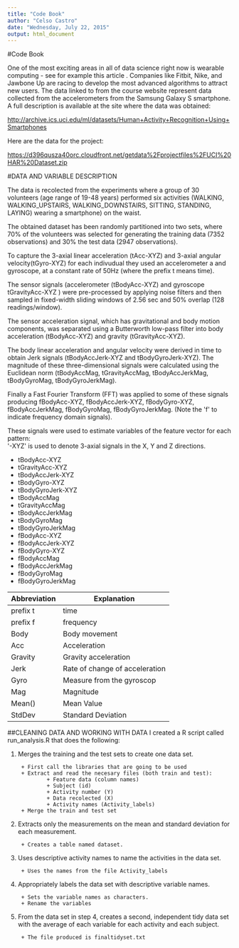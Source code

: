 ```yaml
---
title: "Code Book"
author: "Celso Castro"
date: "Wednesday, July 22, 2015"
output: html_document
---
```


#Code Book

One of the most exciting areas in all of data science right now is wearable computing - see for example this article . Companies like Fitbit, Nike, and Jawbone Up are racing to develop the most advanced algorithms to attract new users. The data linked to from the course website represent data collected from the accelerometers from the Samsung Galaxy S smartphone. A full description is available at the site where the data was obtained: 

http://archive.ics.uci.edu/ml/datasets/Human+Activity+Recognition+Using+Smartphones 

Here are the data for the project: 

https://d396qusza40orc.cloudfront.net/getdata%2Fprojectfiles%2FUCI%20HAR%20Dataset.zip 

#DATA AND VARIABLE DESCRIPTION

The data is recolected from the experiments where a group of 30 volunteers (age range of 19-48 years) performed six activities (WALKING, WALKING_UPSTAIRS, WALKING_DOWNSTAIRS, SITTING, STANDING, LAYING) wearing a smartphone) on the waist.

The obtained dataset has been randomly partitioned into two sets, where 70% of the volunteers was selected for generating the training data (7352 observations) and 30% the test data (2947 observations). 

To capture the 3-axial linear acceleration (tAcc-XYZ) and 3-axial angular velocity(tGyro-XYZ) for each indivudual they used an accelerometer a and gyroscope, at a constant rate of 50Hz (where the prefix t means time).  

The sensor signals (accelerometer (tBodyAcc-XYZ)  and gyroscope tGravityAcc-XYZ ) were pre-processed by applying noise filters and then sampled in fixed-width sliding windows of 2.56 sec and 50% overlap (128 readings/window). 

The sensor acceleration signal, which has gravitational and body motion components, was separated using a Butterworth low-pass filter into body acceleration (tBodyAcc-XYZ) and gravity (tGravityAcc-XYZ). 

The body linear acceleration and angular velocity were derived in time to obtain Jerk signals (tBodyAccJerk-XYZ and tBodyGyroJerk-XYZ). The magnitude of these three-dimensional signals were calculated using the Euclidean norm (tBodyAccMag, tGravityAccMag, tBodyAccJerkMag, tBodyGyroMag, tBodyGyroJerkMag). 

Finally a Fast Fourier Transform (FFT) was applied to some of these signals producing fBodyAcc-XYZ, fBodyAccJerk-XYZ, fBodyGyro-XYZ, fBodyAccJerkMag, fBodyGyroMag, fBodyGyroJerkMag. (Note the 'f' to indicate frequency domain signals). 

These signals were used to estimate variables of the feature vector for each pattern:  
'-XYZ' is used to denote 3-axial signals in the X, Y and Z directions.

* tBodyAcc-XYZ
* tGravityAcc-XYZ
* tBodyAccJerk-XYZ
* tBodyGyro-XYZ
* tBodyGyroJerk-XYZ
* tBodyAccMag
* tGravityAccMag
* tBodyAccJerkMag
* tBodyGyroMag
* tBodyGyroJerkMag
* fBodyAcc-XYZ
* fBodyAccJerk-XYZ
* fBodyGyro-XYZ
* fBodyAccMag
* fBodyAccJerkMag
* fBodyGyroMag
* fBodyGyroJerkMag

Abbreviation | Explanation
-------------|--------------
prefix t     | time
prefix f     | frequency  
Body| Body movement 
Acc| Acceleration
Gravity | Gravity acceleration
Jerk |Rate of change of acceleration
Gyro | Measure from the gyroscop
Mag | Magnitude
Mean() | Mean Value
StdDev | Standard Deviation

##CLEANING DATA AND WORKING WITH DATA
I created a R script called run_analysis.R that does the following:

1. Merges the training and the test sets to create one data set.

        + First call the libraries that are going to be used
        + Extract and read the necesary files (both train and test):
                + Feature data (column names)
                + Subject (id)
                + Activity number (Y)
                + Data recolected (X)
                + Activity names (Activity_labels)
        + Merge the train and test set
        
2. Extracts only the measurements on the mean and standard deviation for each measurement. 

        + Creates a table named dataset.
        
3. Uses descriptive activity names to name the activities in the data set.

        + Uses the names from the file Activity_labels

4. Appropriately labels the data set with descriptive variable names.

        + Sets the variable names as characters.
        + Rename the variables
        
5. From the data set in step 4, creates a second, independent tidy data set with the average of each variable for each activity and each subject.

        + The file produced is finaltidyset.txt
